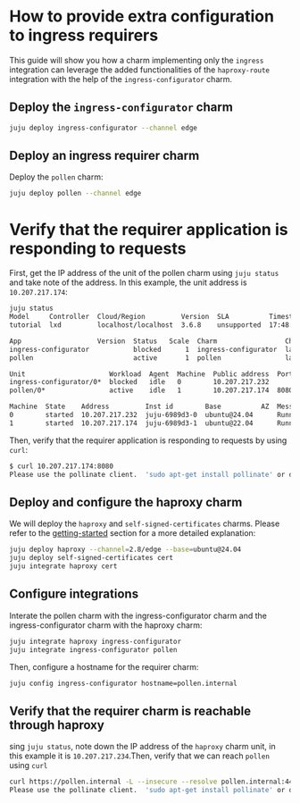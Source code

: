 # How to provide extra configuration to ingress requirers
This guide will show you how a charm implementing only the `ingress` integration can leverage the added functionalities of the `haproxy-route` integration with the help of the `ingress-configurator` charm.

## Deploy the `ingress-configurator` charm
```sh
juju deploy ingress-configurator --channel edge
```
## Deploy an ingress requirer charm
Deploy the `pollen` charm:
```sh
juju deploy pollen --channel edge
```

# Verify that the requirer application is responding to requests
First, get the IP address of the unit of the pollen charm using `juju status` and take note of the address. In this example, the unit address is `10.207.217.174`:
```sh
juju status
Model     Controller  Cloud/Region         Version  SLA          Timestamp
tutorial  lxd         localhost/localhost  3.6.8    unsupported  17:48:33+02:00

App                   Version  Status   Scale  Charm                 Channel      Rev  Exposed  Message
ingress-configurator           blocked      1  ingress-configurator  latest/edge    9  no       Missing haproxy-route relation.
pollen                         active       1  pollen                latest/edge   50  no       

Unit                     Workload  Agent  Machine  Public address  Ports     Message
ingress-configurator/0*  blocked   idle   0        10.207.217.232            Missing haproxy-route relation.
pollen/0*                active    idle   1        10.207.217.174  8080/tcp  

Machine  State    Address         Inst id        Base          AZ  Message
0        started  10.207.217.232  juju-6989d3-0  ubuntu@24.04      Running
1        started  10.207.217.174  juju-6989d3-1  ubuntu@22.04      Running
```

Then, verify that the requirer application is responding to requests by using `curl`:
```sh
$ curl 10.207.217.174:8080
Please use the pollinate client.  'sudo apt-get install pollinate' or download from: https://bazaar.launchpad.net/~pollinate/pollinate/trunk/view/head:/pollinate
```

## Deploy and configure the haproxy charm
We will deploy the `haproxy` and `self-signed-certificates` charms. Please refer to the [getting-started](../getting-started.md) section for a more detailed explanation:
```sh
juju deploy haproxy --channel=2.8/edge --base=ubuntu@24.04
juju deploy self-signed-certificates cert
juju integrate haproxy cert
```

## Configure integrations
Interate the pollen charm with the ingress-configurator charm and the ingress-configurator charm with the haproxy charm:
```sh
juju integrate haproxy ingress-configurator
juju integrate ingress-configurator pollen
```

Then, configure a hostname for the requirer charm:
```sh
juju config ingress-configurator hostname=pollen.internal
```

## Verify that the requirer charm is reachable through haproxy
sing `juju status`, note down the IP address of the `haproxy` charm unit, in this example it is `10.207.217.234`.Then, verify that we can reach `pollen` using `curl` 
```sh
curl https://pollen.internal -L --insecure --resolve pollen.internal:443:10.207.217.234
Please use the pollinate client.  'sudo apt-get install pollinate' or download from: https://bazaar.launchpad.net/~pollinate/pollinate/trunk/view/head:/pollinate
```

